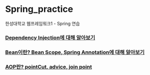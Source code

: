# Spring_practice
한성대학교 웹프레임워크1 - Spring 연습

### [Dependency Injection에 대해 알아보기](https://github.com/2Re-play/Spring_practice/tree/master/helloDI)
### [Bean이란? Bean Scope, Spring Annotation에 대해 알아보기](https://github.com/2Re-play/Spring_practice/blob/master/helloDI/README-DI-2.md)
### [AOP란? pointCut, advice, join point](https://github.com/2Re-play/Spring_practice/blob/master/helloAOP/README.md)